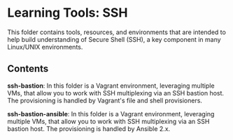 # Learning Tools: SSH

This folder contains tools, resources, and environments that are intended to help build understanding of Secure Shell (SSH), a key component in many Linux/UNIX environments.

## Contents

**ssh-bastion**: In this folder is a Vagrant environment, leveraging multiple VMs, that allow you to work with SSH multiplexing via an SSH bastion host. The provisioning is handled by Vagrant's file and shell provisioners.

**ssh-bastion-ansible**: In this folder is a Vagrant environment, leveraging multiple VMs, that allow you to work with SSH multiplexing via an SSH bastion host. The provisioning is handled by Ansible 2.x.
